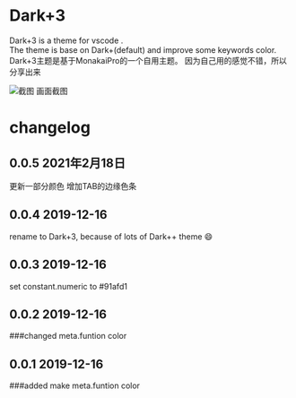 # Dark+3
Dark+3 is a theme for vscode .  
The theme is base on Dark+(default) and improve some keywords color.  
Dark+3主题是基于MonakaiPro的一个自用主题。
因为自己用的感觉不错，所以分享出来
    
![截图](./screencap.png)
画面截图

# changelog

## 0.0.5 2021年2月18日
更新一部分颜色
增加TAB的边缘色条

## 0.0.4 2019-12-16
rename to Dark+3, because of lots of Dark++ theme 😄

## 0.0.3 2019-12-16
set constant.numeric to #91afd1

## 0.0.2 2019-12-16
###changed
meta.funtion color

## 0.0.1 2019-12-16
###added
make meta.funtion color

